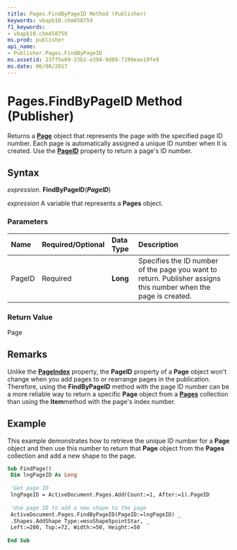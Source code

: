 ```yaml
---
title: Pages.FindByPageID Method (Publisher)
keywords: vbapb10.chm458759
f1_keywords:
- vbapb10.chm458759
ms.prod: publisher
api_name:
- Publisher.Pages.FindByPageID
ms.assetid: 23ff5e69-33b1-e394-9d09-7199eae19fe9
ms.date: 06/08/2017
---
```



# Pages.FindByPageID Method (Publisher)

Returns a  **[Page](Publisher.Page.md)** object that represents the page with the specified page ID number. Each page is automatically assigned a unique ID number when it is created. Use the **[PageID](Publisher.Page.PageID.md)** property to return a page's ID number.


## Syntax

 _expression_. **FindByPageID**(**_PageID_**)

 _expression_ A variable that represents a  **Pages** object.


### Parameters



|**Name**|**Required/Optional**|**Data Type**|**Description**|
|:-----|:-----|:-----|:-----|
|PageID|Required| **Long**|Specifies the ID number of the page you want to return. Publisher assigns this number when the page is created.|

### Return Value

Page


## Remarks

Unlike the  **[PageIndex](Publisher.Page.PageIndex.md)** property, the  **PageID** property of a **Page** object won't change when you add pages to or rearrange pages in the publication. Therefore, using the **FindByPageID** method with the page ID number can be a more reliable way to return a specific **Page** object from a **[Pages](Publisher.Pages.md)** collection than using the **Item**method with the page's index number.


## Example

This example demonstrates how to retrieve the unique ID number for a  **Page** object and then use this number to return that **Page** object from the **Pages** collection and add a new shape to the page.


```vb
Sub FindPage() 
 Dim lngPageID As Long 
 
 'Get page ID 
 lngPageID = ActiveDocument.Pages.Add(Count:=1, After:=1).PageID 
 
 'Use page ID to add a new shape to the page 
 ActiveDocument.Pages.FindByPageID(PageID:=lngPageID) _ 
 .Shapes.AddShape Type:=msoShape5pointStar, _ 
 Left:=200, Top:=72, Width:=50, Height:=50 
 
End Sub
```



